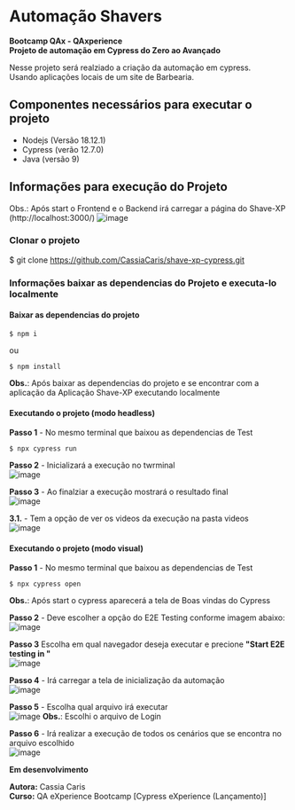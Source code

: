 # Automação Shavers

**Bootcamp QAx - QAxperience** <br>
**Projeto de automação em Cypress do Zero ao Avançado**<br>

Nesse projeto será realziado a criação da automação em cypress.<br>
Usando aplicações locais de um site de Barbearia.


## Componentes necessários para executar o projeto
* Nodejs (Versão 18.12.1)<br>
* Cypress (verão 12.7.0)<br>
* Java (versão 9)

## Informações para execução do Projeto

Obs.: Após start o Frontend e o Backend irá carregar a página do Shave-XP (http://localhost:3000/)
![image](https://user-images.githubusercontent.com/32333336/226427992-c05f3ead-2335-4388-879f-dfcf69cfb907.png)

### Clonar o projeto
$ git clone https://github.com/CassiaCaris/shave-xp-cypress.git

### Informações baixar as dependencias do Projeto e executa-lo localmente
#### Baixar as dependencias do projeto
```
$ npm i
```
ou <br> 
```
$ npm install
```
**Obs.**: Após baixar as dependencias do projeto e se encontrar com a aplicação da Aplicação Shave-XP executando localmente <br>

#### Executando o projeto (modo headless)
**Passo 1** - No mesmo terminal que baixou as dependencias de Test <br>
```
$ npx cypress run
```

**Passo 2** - Inicializará a execução no twrminal <br>
![image](https://user-images.githubusercontent.com/32333336/226435265-512c2d47-b0eb-4c8a-95bd-557d9d300b3d.png)

**Passo 3** - Ao finalziar a execução mostrará o resultado final <br>
![image](https://user-images.githubusercontent.com/32333336/226435414-9a156825-f718-4cb9-b256-3233646fdc32.png)

**3.1.** - Tem a opção de ver os videos da execução na pasta videos <br>
![image](https://user-images.githubusercontent.com/32333336/226435556-d65e295c-50f3-4e26-bd35-08be5e447039.png)


#### Executando o projeto (modo visual)
**Passo 1** - No mesmo terminal que baixou as dependencias de Test <br>
```
$ npx cypress open
```
**Obs.**: Após start o cypress aparecerá a tela de Boas vindas do Cypress <br>

**Passo 2** - Deve escolher a opção do E2E Testing conforme imagem abaixo:<br>
![image](https://user-images.githubusercontent.com/32333336/226432284-a982fd5f-cf8a-4d9b-881b-bb1aedd73d9a.png)

**Passo 3** Escolha em qual navegador deseja executar e precione **"Start E2E testing in <navegador>"**<br>
![image](https://user-images.githubusercontent.com/32333336/226432567-7efdb0ed-e8c9-4b6e-8808-e513cf1b8117.png) 

**Passo 4** - Irá carregar a tela de inicialização da automação<br>
![image](https://user-images.githubusercontent.com/32333336/226433872-5723a6f4-9287-463a-8f7c-6847fa7112b9.png)

**Passo 5** - Escolha qual arquivo irá executar <br>
![image](https://user-images.githubusercontent.com/32333336/226434066-e96cfb9e-e936-4ab7-b268-5684791f0f57.png)
**Obs.**: Escolhi o arquivo de Login

**Passo 6** - Irá realizar a execução de todos os cenários que se encontra no arquivo escolhido <br>
![image](https://user-images.githubusercontent.com/32333336/226434398-0833e22a-418a-4310-95e0-85e3a7c5f279.png)


**Em desenvolvimento**

**Autora:** Cassia Caris<br>
**Curso:** QA eXperience Bootcamp [Cypress eXperience (Lançamento)]
